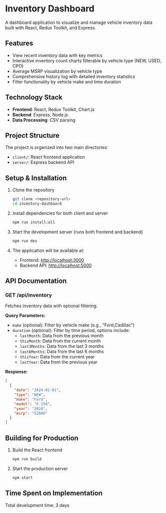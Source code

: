 # Inventory Dashboard

A dashboard application to visualize and manage vehicle inventory data built with React, Redux Toolkit, and Express.

## Features

- View recent inventory data with key metrics
- Interactive inventory count charts filterable by vehicle type (NEW, USED, CPO)
- Average MSRP visualization by vehicle type
- Comprehensive history log with detailed inventory statistics
- Filter functionality by vehicle make and time duration

## Technology Stack

- **Frontend**: React, Redux Toolkit, Chart.js
- **Backend**: Express, Node.js
- **Data Processing**: CSV parsing

## Project Structure

The project is organized into two main directories:

- `client/`: React frontend application
- `server/`: Express backend API

## Setup & Installation

1. Clone the repository
   ```sh
   git clone <repository-url>
   cd inventory-dashboard
   ```

2. Install dependencies for both client and server
   ```sh
   npm run install:all
   ```

3. Start the development server (runs both frontend and backend)
   ```sh
   npm run dev
   ```

4. The application will be available at:
   - Frontend: [http://localhost:3000](http://localhost:3000)
   - Backend API: [http://localhost:5000](http://localhost:5000)

## API Documentation

### GET /api/inventory

Fetches inventory data with optional filtering.

**Query Parameters:**
- `make` (optional): Filter by vehicle make (e.g., "Ford,Cadillac")
- `duration` (optional): Filter by time period, options include:
  - `lastMonth`: Data from the previous month
  - `thisMonth`: Data from the current month
  - `last3Months`: Data from the last 3 months
  - `last6Months`: Data from the last 6 months
  - `thisYear`: Data from the current year
  - `lastYear`: Data from the previous year

**Response:**
```json
[
  {
    "date": "2024-01-01",
    "type": "NEW",
    "make": "Ford",
    "model": "F-150",
    "year": "2024",
    "msrp": "52000"
  }
]
```

## Building for Production

1. Build the React frontend
   ```sh
   npm run build
   ```

2. Start the production server
   ```sh
   npm start
   ```

## Time Spent on Implementation

Total development time: 3 days
